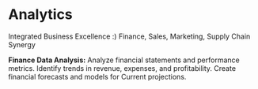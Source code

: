 # Analytics
Integrated Business Excellence :) Finance, Sales, Marketing, Supply Chain Synergy 

**Finance Data Analysis:**
Analyze financial statements and performance metrics.
Identify trends in revenue, expenses, and profitability.
Create financial forecasts and models for Current projections.
